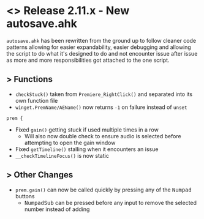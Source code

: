 # <> Release 2.11.x - New autosave.ahk
`autosave.ahk` has been rewritten from the ground up to follow cleaner code patterns allowing for easier expandability, easier debugging and allowing the script to do what it's designed to do and not encounter issue after issue as more and more responsibilities got attached to the one script.

## > Functions
- `checkStuck()` taken from `Premiere_RightClick()` and separated into its own function file
- `winget.PremName/AEName()` now returns `-1` on failure instead of `unset`

`prem {`
- Fixed `gain()` getting stuck if used multiple times in a row
    - Will also now double check to ensure audio is selected before attempting to open the gain window
- Fixed `getTimeline()` stalling when it encounters an issue
- `__checkTimelineFocus()` is now static

## > Other Changes
- `prem.gain()` can now be called quickly by pressing any of the <kbd>Numpad</kbd> buttons
    - <kbd>NumpadSub</kbd> can be pressed before any input to remove the selected number instead of adding